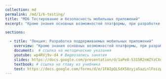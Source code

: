 ```yaml
---
collection: md
permalink: /md/1/6-testing/
title: "MD6 Тестирование и безопасность мобильных приложений"
excerpt: "Кроме знания основных возможностей платформы, при разработке мобильных приложений программисту, как и всегда следует уделять время тестированию кода и вопросам безопасности. В этом занятии мы познакомимся с основными средствами автомматизированного тестирования мобильных приложений, а также с подсистемой безопасности операционной системы и с основными источниками угроз."

sections:

  - title: "Лекция: Разработка поддерживаемых мобильных приложений" 
    overview: "Кроме знания основных возможностей платформы, при разработке мобильных приложений программисту, как и всегда следует уделять время тестированию кода и вопросам безопасности. В этом занятии мы познакомимся с основными средствами автомматизированного тестирования мобильных приложений, а также с подсистемой безопасности операционной системы и с основными источниками угроз."
    document:  # ссылка на методические указания
    youtube: wp4RVj9v-d4 # Видеозапись занятия
    slides: https://docs.google.com/presentation/d/1aPe8-S315R2nWZYzCXqbXyRj0GT4BHAUSnHwDZYzrB0/edit?usp=sharing
    textbook: # ссылка на главу из учебника
    test: https://docs.google.com/forms/d/e/1FAIpQLSdX50zyja5azLnlFoizpIVBWH0A8mruK1mNoivIaCRwkQD1ag/viewform
---
```

